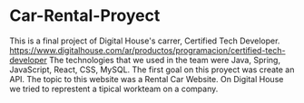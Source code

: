 # Car-Rental-Proyect
This is a final project of Digital House's carrer, Certified Tech Developer. https://www.digitalhouse.com/ar/productos/programacion/certified-tech-developer
The technologies that we used in the team were Java, Spring, JavaScript, React, CSS, MySQL.
The first goal on this proyect was create an API. The topic to this website was a Rental Car Website. 
On Digital House we tried to represtent a tipical workteam on a company.
